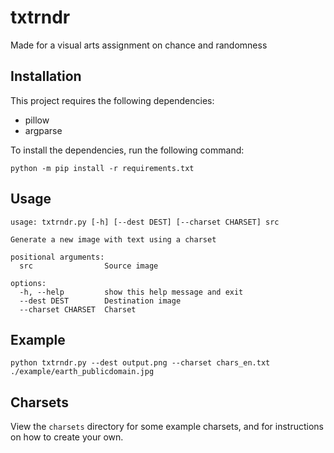 # txtrndr
Made for a visual arts assignment on chance and randomness

## Installation
This project requires the following dependencies:
- pillow
- argparse

To install the dependencies, run the following command:
```
python -m pip install -r requirements.txt
```

## Usage
```
usage: txtrndr.py [-h] [--dest DEST] [--charset CHARSET] src

Generate a new image with text using a charset

positional arguments:
  src                Source image

options:
  -h, --help         show this help message and exit
  --dest DEST        Destination image
  --charset CHARSET  Charset
```

## Example
```
python txtrndr.py --dest output.png --charset chars_en.txt ./example/earth_publicdomain.jpg  
```

## Charsets
View the `charsets` directory for some example charsets, and for instructions on how to create your own.